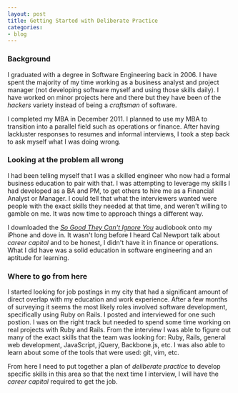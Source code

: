 ```yaml
---
layout: post
title: Getting Started with Deliberate Practice
categories: 
- blog
---
```


### Background

I graduated with a degree in Software Engineering back in 2006. I have spent the majority of my time working as a business analyst and project manager (not developing software myself and using those skills daily). I have worked on minor projects here and there but they have been of the _hackers_ variety instead of being a _craftsman_ of software.

I completed my MBA in December 2011. I planned to use my MBA to transition into a parallel field such as operations or finance. After having lackluster responses to resumes and informal interviews, I took a step back to ask myself what I was doing wrong.

### Looking at the problem all wrong

I had been telling myself that I was a skilled engineer who now had a formal business education to pair with that. I was attempting to leverage my skills I had developed as a BA and PM, to get others to hire me as a Financial Analyst or Manager. I could tell that what the interviewers wanted were people with the exact skills they needed at that time, and weren't willing to gamble on me. It was now time to approach things a different way.

I downloaded the [_So Good They Can't Ignore You_](http://amzn.com/B0076DDBJ6) audiobook onto my iPhone and dove in. It wasn't long before I heard Cal Newport talk about _career capital_ and to be honest, I didn't have it in finance or operations. What I did have was a solid education in software engineering and an aptitude for learning.

### Where to go from here

I started looking for job postings in my city that had a significant amount of direct overlap with my education and work experience. After a few months of surveying it seems the most likely roles involved software development, specifically using Ruby on Rails. I posted and interviewed for one such postion. I was on the right track but needed to spend some time working on real projects with Ruby and Rails. From the interview I was able to figure out many of the exact skills that the team was looking for: Ruby, Rails, general web development, JavaScript, jQuery, Backbone.js, etc. I was also able to learn about some of the tools that were used: git, vim, etc.

From here I need to put together a plan of _deliberate practice_ to develop specific skills in this area so that the next time I interview, I will have the _career capital_ required to get the job.
